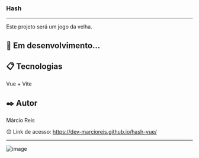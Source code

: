 ### Hash

---

Este projeto será um jogo da velha.

## 🚀 Em desenvolvimento...

## 📋 Tecnologias
Vue + Vite

## ✒️ Autor
Márcio Reis

😊 Link de acesso: https://dev-marcioreis.github.io/hash-vue/

---
![image](https://github.com/dev-marcioreis/hash-vue/assets/122680054/d11feab0-295f-42ae-afe8-558250224095)


